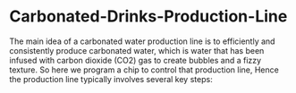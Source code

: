 # Carbonated-Drinks-Production-Line
The main idea of a carbonated water production line is to efficiently and consistently  produce carbonated water, which is water that has been infused with carbon dioxide (CO2) gas  to create bubbles and a fizzy texture. So here we program a chip to control that production line,  Hence the production line typically involves several key steps:
